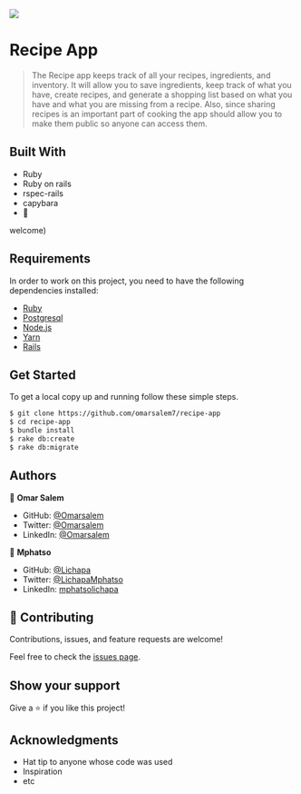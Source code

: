 ![](https://img.shields.io/badge/Recipe-App-blueviolet)

# Recipe App

> The Recipe app keeps track of all your recipes, ingredients, and inventory. It will allow you to save ingredients, keep track of what you have, create recipes, and generate a shopping list based on what you have and what you are missing from a recipe. Also, since sharing recipes is an important part of cooking the app should allow you to make them public so anyone can access them.

## Built With
- Ruby
- Ruby on rails
- rspec-rails
- capybara
- 💓

welcome)

## Requirements
In order to work on this project, you need to have the following dependencies installed: 

- [Ruby](https://www.ruby-lang.org/en/) 
- [Postgresql](https://www.postgresql.org/)
- [Node.js](https://nodejs.org/en/)
- [Yarn](https://yarnpkg.com/)
- [Rails](https://rubyonrails.org/)

## Get Started
To get a local copy up and running follow these simple steps.

```bash
$ git clone https://github.com/omarsalem7/recipe-app
$ cd recipe-app
$ bundle install 
$ rake db:create 
$ rake db:migrate 
```

## Authors

👤 **Omar Salem**

- GitHub: [@Omarsalem](https://github.com/omarsalem7)
- Twitter: [@Omarsalem](https://twitter.com/Omar80491499)
- LinkedIn: [@Omarsalem](https://www.linkedin.com/in/omar-salem-a6945b177/)

👤 **Mphatso**

- GitHub: [@Lichapa](https://github.com/Lichapa) 
- Twitter: [@LichapaMphatso](https://twitter.com/LichapaMphatso) 
- LinkedIn: [mphatsolichapa](https://www.linkedin.com/in/mphatsolichapa) 


## 🤝 Contributing

Contributions, issues, and feature requests are welcome!

Feel free to check the [issues page](../../issues/).

## Show your support

Give a ⭐️ if you like this project!

## Acknowledgments

- Hat tip to anyone whose code was used
- Inspiration
- etc
